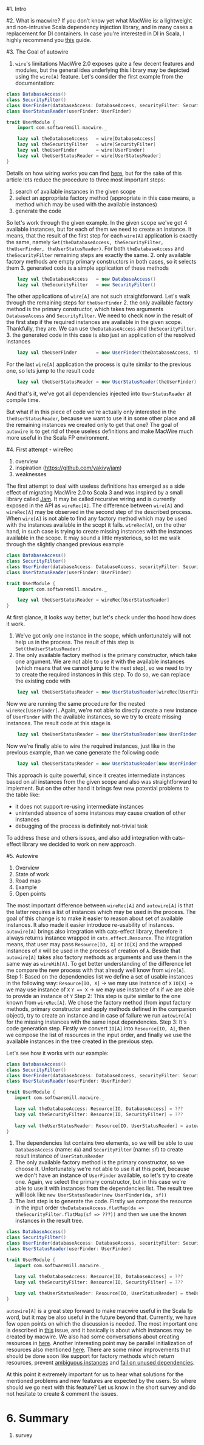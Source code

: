 #1. Intro

#2. What is macwire?
If you don’t know yet what MacWire is: a lightweight and non-intrusive Scala dependency injection library, and in many cases a replacement for DI containers.
In case you're interested in DI in Scala, I highly recommend you [this](https://di-in-scala.github.io) guide.

#3. The Goal of autowire
   1. `wire`'s limitations
MacWire 2.0 exposes quite a few decent features and modules, but the general idea underlying this library may be depicted using the `wire[A]` feature.
Let's consider the first example from the documentation:
```Scala
class DatabaseAccess()
class SecurityFilter()
class UserFinder(databaseAccess: DatabaseAccess, securityFilter: SecurityFilter)
class UserStatusReader(userFinder: UserFinder)

trait UserModule {
    import com.softwaremill.macwire._

    lazy val theDatabaseAccess   = wire[DatabaseAccess]
    lazy val theSecurityFilter   = wire[SecurityFilter]
    lazy val theUserFinder       = wire[UserFinder]
    lazy val theUserStatusReader = wire[UserStatusReader]
}
```
Details on how wiring works you can find [here](https://github.com/softwaremill/macwire#how-wiring-works), but for the sake of this article 
lets reduce the procedure to three most important steps:
1. search of available instances in the given scope
2. select an appropriate factory method (appropriate in this case means, a method which may be used with the available instances)
3. generate the code

So let's work through the given example. In the given scope we've got 4 available instances, but for each of them we need to create an instance.
It means, that the result of the first step for each `wire[A]` application is exactly the same, namely `Set(theDatabaseAccess, theSecurityFilter, theUserFinder, theUserStatusReader)`.
For both `theDatabaseAccess` and `theSecurityFilter` remaining steps are exactly the same.
2. only available factory methods are empty primary constructors in both cases, so it selects them
3. generated code is a simple application of these methods
```Scala
    lazy val theDatabaseAccess   = new DatabaseAccess()
    lazy val theSecurityFilter   = new SecurityFilter()
```

The other applications of `wire[A]` are not such straightforward. Let's walk through the remaining steps for `theUserFinder`
2. the only available factory method is the primary constructor, which takes two arguments `DatabaseAccess` and `SecurityFilter`. 
We need to check now in the result of the first step if the required instances are available in the given scope. Thankfully, they are.
We can use `theDatabaseAccess` and `theSecurityFilter`.
3. the generated code in this case is also just an application of the resolved instances
```Scala
    lazy val theUserFinder       = new UserFinder(theDatabaseAccess, theSecurityFilter)
```
For the last `wire[A]` application the process is quite similar to the previous one, so lets jump to the result code
```Scala
    lazy val theUserStatusReader = new UserStatusReader(theUserFinder)
```

And that's it, we've got all dependencies injected into `UserStatusReader` at compile time.


But what if in this piece of code we're actually only interested in the `theUserStatusReader`, because we want to use it in some other place and all the remaining 
instances we created only to get that one? The goal of `autowire` is to get rid of these useless definitions and make MacWire much more useful in the Scala FP environment.   

#4. First attempt - wireRec
   1. overview
   2. inspiration (https://github.com/yakivy/jam)
   3. weaknesses

The first attempt to deal with useless definitions has emerged as a side effect of migrating MacWire 2.0 to Scala 3 and was inspired by 
a small library called [Jam](https://github.com/yakivy/jam). It may be called recursive wiring and is currently exposed in the API as `wireRec[A]`. The difference between
`wire[A]` and `wireRec[A]` may be observed in the second step of the described process. When `wire[A]` is not able to find any factory method which 
may be used with the instances available in the scopt it fails. `wireRec[A]`, on the other hand, in such case is trying to create missing instances 
with the instances available in the scope. It may sound a little mysterious, so let me walk through the slightly changed previous example
```Scala
class DatabaseAccess()
class SecurityFilter()
class UserFinder(databaseAccess: DatabaseAccess, securityFilter: SecurityFilter)
class UserStatusReader(userFinder: UserFinder)

trait UserModule {
    import com.softwaremill.macwire._

    lazy val theUserStatusReader = wireRec[UserStatusReader]
}
```
At first glance, it looks way better, but let's check under tho hood how does it work.
1. We've got only one instance in the scope, which unfortunately will not help us in the process. The result of this step is `Set(theUserStatusReader)`
2. The only available factory method is the primary constructor, which take one argument. We are not able to use it with the available instances
   (which means that we cannot jump to the next step), so we need to try to create the required instances in this step. To do so, we can 
replace the existing code with
```Scala
    lazy val theUserStatusReader = new UserStatusReader(wireRec[UserFinder])
```
Now we are running the same procedure for the nested `wireRec[UserFinder]`. Again, we're not able to directly create a new instance of `UserFinder` with
the available instances, so we try to create missing instances. The result code at this stage is
```Scala
    lazy val theUserStatusReader = new UserStatusReader(new UserFinder(wireRec[DatabaseAccess], wireRec[SecurityFilter]))
```
Now we're finally able to wire the required instances, just like in the previous example, than we cane generate the following code
```Scala
    lazy val theUserStatusReader = new UserStatusReader(new UserFinder(new DatabaseAccess(), newSecurityFilter()))
```

This approach is quite powerful, since it creates intermediate instances based on all instances from the given scope and also was
straightforward to implement. But on the other hand it brings few new potential problems to the table like:
* it does not support re-using intermediate instances
* unintended absence of some instances may cause creation of other instances
* debugging of the process is definitely not-trivial task

To address these and others issues, and also add integration with cats-effect library we decided to work on new approach.   

#5. Autowire
   1. Overview
   2. State of work
   3. Road map
   4. Example
   5. Open points

The most important difference between `wireRec[A]` and `autowire[A]` is that the latter requires a list of instances which may be used in the process.
The goal of this change is to make it easier to reason about set of available instances. It also made it easier introduce re-usability of instances.
`autowire[A]` brings also integration with cats-effect library, therefore it always returns instance wrapped in `cats.effect.Resource`. The integration
means, that user may pass `Resource[IO, X]` or `IO[X]` and the wrapped instances of `X` will be used in the process of creation of `A`. Beside that
`autowire[A]` takes also factory methods as arguments and use them in the same way as `wireWih[A]`. To get better understanding of the difference
let me compare the new process with that already well know from `wire[A]`.
Step 1:
   Based on the dependencies list we define a set of usable instances in the following way: 
   `Resource[IO, X]` -> we may use instance of `X`
   `IO[X]` -> we may use instance of `X`
   `Y => X` -> we may use instance of `X` if we are able to provide an instance of `Y`
Step 2:
   This step is quite similar to the one known from `wireRec[A]`. We chose the factory method (from input factory methods, primary constructor and apply methods defined in 
   the companion object), try to create an instance and in case of failure we run `autowire[A]` for the missing instances with the same input dependencies.
Step 3:
   It's code generation step. Firstly we convert `IO[A]` into `Resource[IO, A]`, then we compose the list of resources in the input order, and finally we use
   the available instances in the tree created in the previous step.

Let's see how it works with our example:
```Scala
class DatabaseAccess()
class SecurityFilter()
class UserFinder(databaseAccess: DatabaseAccess, securityFilter: SecurityFilter)
class UserStatusReader(userFinder: UserFinder)

trait UserModule {
   import com.softwaremill.macwire._

   lazy val theDatabaseAccess: Resource[IO, DatabaseAccess] = ???
   lazy val theSecurityFilter: Resource[IO, SecurityFilter] = ???
   
   lazy val theUserStatusReader: Resource[IO, UserStatusReader] = autowire[IO, UserStatusReader](theDatabaseAccess, theSecurityFilter)
}
```
1. The dependencies list contains two elements, so we will be able to use `DatabaseAccess` (name: `da`) and `SecurityFilter` (name: `sf`) to create result instance of `UserStatusReader`
2. The only available factory method is the primary constructor, so we choose it. Unfortunately we're not able to use it at this point, because 
   we don't have an instance of `UserFinder` available, so let's try to create one. Again, we select the primary constructor, but in this case 
   we're able to use it with instances from the dependencies list. The result tree will look like `new UserStatusReader(new UserFinder(da, sf))`
3. The last step is to generate the code. Firstly we compose the resource in the input order `theDatabaseAccess.flatMap(da => theSecurityFilter.flatMap(sf => ???))`
   and then we use the known instances in the result tree. 
```Scala
class DatabaseAccess()
class SecurityFilter()
class UserFinder(databaseAccess: DatabaseAccess, securityFilter: SecurityFilter)
class UserStatusReader(userFinder: UserFinder)

trait UserModule {
   import com.softwaremill.macwire._

   lazy val theDatabaseAccess: Resource[IO, DatabaseAccess] = ???
   lazy val theSecurityFilter: Resource[IO, SecurityFilter] = ???
   
   lazy val theUserStatusReader: Resource[IO, UserStatusReader] = theDatabaseAccess.flatMap(da => theSecurityFilter.flatMap(sf => Resource.pure[IO](new UserStatusReader(new UserFinder(da, sf)))))
}
```

`autowire[A]` is a great step forward to make macwire useful in the Scala fp word, but it may be also useful in the future beyond that. 
Currently, we have few open points on which the discussion is needed. The most important one is described in [this](https://github.com/softwaremill/macwire/issues/184) 
issue, and it basically is about which instances may be created by macwire. 
We also had some conversations about creating resources in [here](https://github.com/softwaremill/macwire/issues/173).
Another interesting point may be parallel initialization of resources also mentioned [here](https://github.com/softwaremill/macwire/issues/173).
There are some minor improvements that should be done soon like support for factory methods which return resources, prevent [ambiguous instances](https://github.com/softwaremill/macwire/issues/181)
and [fail on unused dependencies](https://github.com/softwaremill/macwire/issues/182).


At this point it extremely important for us to hear what solutions for the mentioned problems and new features are expected by the users.
So where should we go next with this feature? Let us know in the short survey and do not hesitate to create & comment the issues.



# 6. Summary
   1. survey